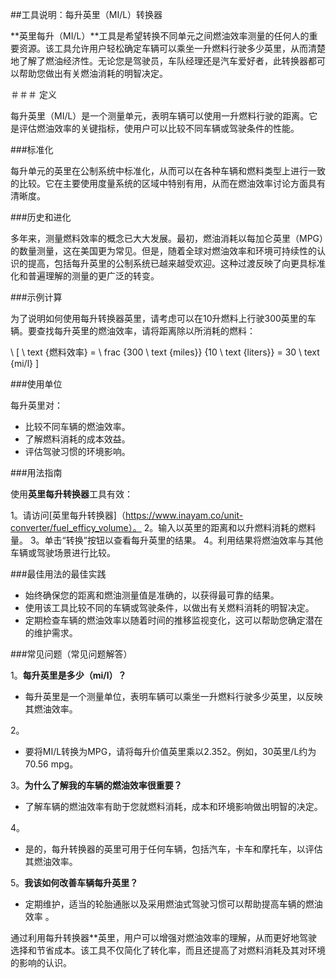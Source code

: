 ##工具说明：每升英里（MI/L）转换器

**英里每升（MI/L）**工具是希望转换不同单元之间燃油效率测量的任何人的重要资源。该工具允许用户轻松确定车辆可以乘坐一升燃料行驶多少英里，从而清楚地了解了燃油经济性。无论您是驾驶员，车队经理还是汽车爱好者，此转换器都可以帮助您做出有关燃油消耗的明智决定。

＃＃＃ 定义

每升英里（MI/L）是一个测量单元，表明车辆可以使用一升燃料行驶的距离。它是评估燃油效率的关键指标，使用户可以比较不同车辆或驾驶条件的性能。

###标准化

每升单元的英里在公制系统中标准化，从而可以在各种车辆和燃料类型上进行一致的比较。它在主要使用度量系统的区域中特别有用，从而在燃油效率讨论方面具有清晰度。

###历史和进化

多年来，测量燃料效率的概念已大大发展。最初，燃油消耗以每加仑英里（MPG）的数量测量，这在美国更为常见。但是，随着全球对燃油效率和环境可持续性的认识的提高，包括每升英里的公制系统已越来越受欢迎。这种过渡反映了向更具标准化和普遍理解的测量的更广泛的转变。

###示例计算

为了说明如何使用每升转换器英里，请考虑可以在10升燃料上行驶300英里的车辆。要查找每升英里的燃油效率，请将距离除以所消耗的燃料：

\ [
\ text {燃料效率} = \ frac {300 \ text {miles}} {10 \ text {liters}} = 30 \ text {mi/l}
\]

###使用单位

每升英里对：

- 比较不同车辆的燃油效率。
- 了解燃料消耗的成本效益。
- 评估驾驶习惯的环境影响。

###用法指南

使用**英里每升转换器**工具有效：

1。请访问[英里每升转换器]（https://www.inayam.co/unit-converter/fuel_efficy_volume）。
2。输入以英里的距离和以升燃料消耗的燃料量。
3。单击“转换”按钮以查看每升英里的结果。
4。利用结果将燃油效率与其他车辆或驾驶场景进行比较。

###最佳用法的最佳实践

- 始终确保您的距离和燃油测量值是准确的，以获得最可靠的结果。
- 使用该工具比较不同的车辆或驾驶条件，以做出有关燃料消耗的明智决定。
- 定期检查车辆的燃油效率以随着时间的推移监视变化，这可以帮助您确定潜在的维护需求。

###常见问题（常见问题解答）

1。**每升英里是多少（mi/l）？**
- 每升英里是一个测量单位，表明车辆可以乘坐一升燃料行驶多少英里，以反映其燃油效率。

2。
- 要将MI/L转换为MPG，请将每升价值英里乘以2.352。例如，30英里/L约为70.56 mpg。

3。**为什么了解我的车辆的燃油效率很重要？**
- 了解车辆的燃油效率有助于您就燃料消耗，成本和环境影响做出明智的决定。

4。
- 是的，每升转换器的英里可用于任何车辆，包括汽车，卡车和摩托车，以评估其燃油效率。

5。**我该如何改善车辆每升英里？**
- 定期维护，适当的轮胎通胀以及采用燃油式驾驶习惯可以帮助提高车辆的燃油效率 。

通过利用每升转换器**英里，用户可以增强对燃油效率的理解，从而更好地驾驶选择和节省成本。该工具不仅简化了转化率，而且还提高了对燃料消耗及其对环境的影响的认识。